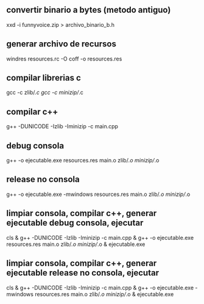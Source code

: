 ## convertir binario a bytes (metodo antiguo)
xxd -i funnyvoice.zip > archivo_binario_b.h

## generar archivo de recursos
windres resources.rc -O coff -o resources.res

## compilar librerias c
gcc -c zlib/*.c
gcc -c minizip/*.c

## compilar c++
g++ -DUNICODE -Izlib -Iminizip -c main.cpp

## debug consola
g++ -o ejecutable.exe resources.res main.o zlib/*.o minizip/*.o

## release no consola
g++ -o ejecutable.exe -mwindows resources.res main.o zlib/*.o minizip/*.o

## limpiar consola, compilar c++, generar ejecutable debug consola, ejecutar
cls & g++ -DUNICODE -Izlib -Iminizip -c main.cpp & g++ -o ejecutable.exe resources.res main.o zlib/*.o minizip/*.o & ejecutable.exe

## limpiar consola, compilar c++, generar ejecutable release no consola, ejecutar
cls & g++ -DUNICODE -Izlib -Iminizip -c main.cpp & g++ -o ejecutable.exe -mwindows resources.res main.o zlib/*.o minizip/*.o & ejecutable.exe
